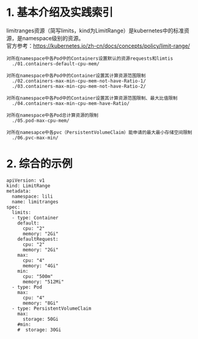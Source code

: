# 1. 基本介绍及实践索引
limitranges资源（简写limits，kind为LimitRange）是kubernetes中的标准资源，是namespace级别的资源。  
官方参考：https://kubernetes.io/zh-cn/docs/concepts/policy/limit-range/  
```
对所在namespace中各Pod中的Containers设置默认的资源requests和limtis
  ./01.containers-default-cpu-mem/

对所在namespace中各Pod中的Container设置其计算资源范围限制
  ./02.containers-max-min-cpu-mem-not-have-Ratio-1/
  ./03.containers-max-min-cpu-mem-not-have-Ratio-2/

对所在namespace中各Pod中的Container设置其计算资源范围限制、最大比值限制
  ./04.containers-max-min-cpu-mem-have-Ratio/

对所在namespace中各Pod总计算资源的限制
  ./05.pod-max-cpu-mem/ 

对所在namesapce中各pvc（PersistentVolumeClaim）能申请的最大最小存储空间限制
  ./06.pvc-max-min/
```

# 2. 综合的示例
```
apiVersion: v1
kind: LimitRange
metadata:
  namespace: lili
  name: limitranges
spec:
  limits:
  - type: Container
    default: 
      cpu: "2"     
      memory: "2Gi"
    defaultRequest:  
      cpu: "2"
      memory: "2Gi"
    max:
      cpu: "4"
      memory: "4Gi"
    min:
      cpu: "500m"
      memory: "512Mi"
  - type: Pod
    max:
      cpu: "4"
      memory: "8Gi"
  - type: PersistentVolumeClaim
    max:
      storage: 50Gi
    #min:
    #  storage: 30Gi
```
